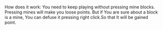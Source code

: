 How does it work:
You need to keep playing without pressing mine blocks. Pressing mines will make you loose points. But if You are sure about a block is a mine, You can defuse it pressing right click.So that It will be gained point.
